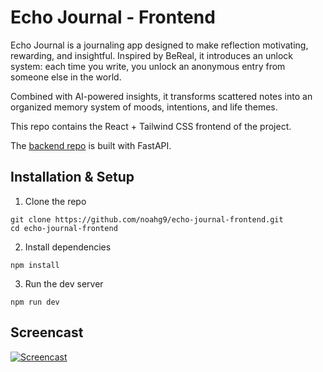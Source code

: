 # Echo Journal - Frontend

Echo Journal is a journaling app designed to make reflection motivating, rewarding, and insightful.
Inspired by BeReal, it introduces an unlock system: each time you write, you unlock an anonymous entry from someone else in the world.

Combined with AI-powered insights,
it transforms scattered notes into an organized memory system of moods, intentions, and life themes.

This repo contains the React + Tailwind CSS frontend of the project.

The [backend repo](https://github.com/Endellos/echo_journal) is built with FastAPI.

## Installation & Setup

1. Clone the repo

```
git clone https://github.com/noahg9/echo-journal-frontend.git
cd echo-journal-frontend
```

2. Install dependencies

```
npm install
```

3. Run the dev server

```
npm run dev
```

## Screencast
[![Screencast](https://img.youtube.com/vi/0TtJaerhGZs/0.jpg)](https://youtu.be/0TtJaerhGZs)
